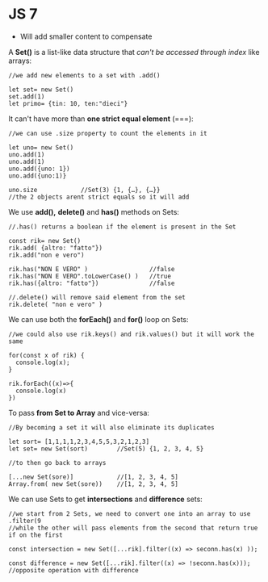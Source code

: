 # JS 7

* Will add smaller content to compensate

A **Set()** is a list-like data structure that _can't be accessed through index_ like arrays:

```
//we add new elements to a set with .add()

let set= new Set()
set.add(1)
let primo= {tin: 10, ten:"dieci"}

```

It can't have more than **one strict equal element** (===):

```
//we can use .size property to count the elements in it

let uno= new Set()
uno.add(1)
uno.add(1)
uno.add({uno: 1})
uno.add({uno:1)}

uno.size            //Set(3) {1, {…}, {…}}
//the 2 objects arent strict equals so it will add
```

We use **add(),** **delete()** and **has()** methods on Sets:

```
//.has() returns a boolean if the element is present in the Set

const rik= new Set()
rik.add( {altro: "fatto"})
rik.add("non e vero")

rik.has("NON E VERO" )                 //false
rik.has("NON E VERO".toLowerCase() )   //true
rik.has({altro: "fatto"})              //false

//.delete() will remove said element from the set
rik.delete( "non e vero" )

```

We can use both the **forEach()** and **for()** loop on Sets:

```
//we could also use rik.keys() and rik.values() but it will work the same

for(const x of rik) {
  console.log(x);
}

rik.forEach((x)=>{
  console.log(x)
})

```

To pass **from Set to Array** and vice-versa:

```
//By becoming a set it will also eliminate its duplicates

let sort= [1,1,1,1,2,3,4,5,5,3,2,1,2,3]
let set= new Set(sort)        //Set(5) {1, 2, 3, 4, 5}

//to then go back to arrays

[...new Set(sore)]            //[1, 2, 3, 4, 5]
Array.from( new Set(sore))    //[1, 2, 3, 4, 5]
```

We can use Sets to get **intersections** and **difference** sets:

```
//we start from 2 Sets, we need to convert one into an array to use .filter(9
//while the other will pass elements from the second that return true if on the first

const intersection = new Set([...rik].filter((x) => seconn.has(x) ));

const difference = new Set([...rik].filter((x) => !seconn.has(x)));
//opposite operation with difference
```

